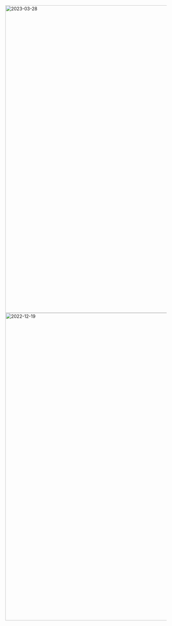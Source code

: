 <img width="960" alt="2023-03-28" src="https://user-images.githubusercontent.com/112932102/228191260-aabf6e00-7419-4a00-ab04-5de722412903.png">
<img width="960" alt="2022-12-19" src="https://user-images.githubusercontent.com/112932102/208435681-d35eb83f-49a9-4332-b4a1-bc7c1ea2a42b.png">

